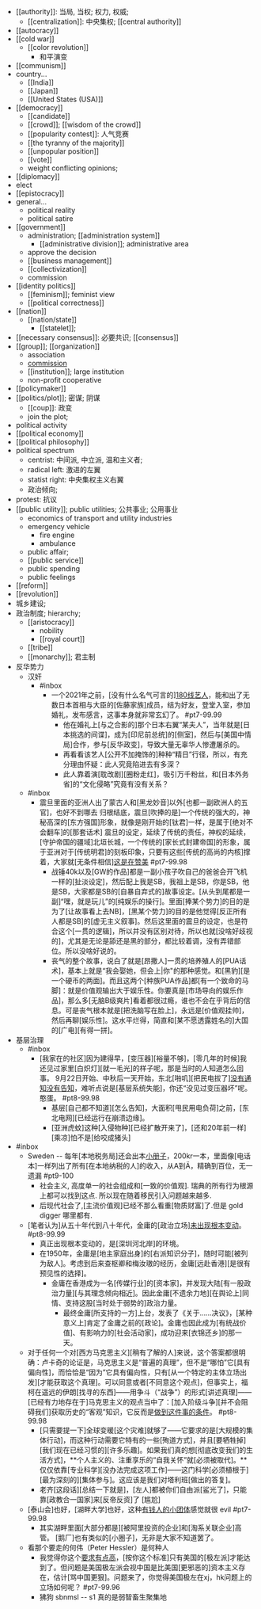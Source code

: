 - [[authority]]: 当局, 当权; 权力, 权威;
    - [[centralization]]: 中央集权; [[central authority]]
- [[autocracy]]
- [[cold war]]
    - [[color revolution]]
        - 和平演变
- [[communism]]
- country...
    - [[India]]
    - [[Japan]]
    - [[United States (USA)]]
- [[democracy]]
    - [[candidate]]
    - [[crowd]]; [[wisdom of the crowd]]
    - [[popularity contest]]: 人气竞赛
    - [[the tyranny of the majority]]
    - [[unpopular position]]
    - [[vote]]
    - weight conflicting opinions;
- [[diplomacy]]
- elect
- [[epistocracy]]
- general...
    - political reality
    - political satire
- [[government]]
    - administration; [[administration system]]
        - [[administrative division]]; administrative area
    - approve the decision
    - [[business management]]
    - [[collectivization]]
    - commission
- [[identity politics]]
    - [[feminism]]; feminist view
    - [[political correctness]]
- [[nation]]
    - [[nation/state]]
        - [[statelet]];
- [[necessary consensus]]: 必要共识; [[consensus]]
- [[group]]; [[organization]]
    - association
    - [commission](https://workflowy.com/#/a9e071d40739)
    - [[institution]]; large institution
    - non-profit cooperative
- [[policymaker]]
- [[politics/plot]]; 密谋; 阴谋
    - [[coup]]: 政变
    - join the plot;
- political activity
- [[political economy]]
- [[political philosophy]]
- political spectrum
    - centrist: 中间派, 中立派, 温和主义者;
    - radical left: 激进的左翼
    - statist right: 中央集权主义右翼
    - 政治倾向;
- protest: 抗议
- [[public utility]]; public utilities; 公共事业; 公用事业
    - economics of transport and utility industries 
    - emergency vehicle
        - fire engine
        - ambulance
    - public affair;
    - [[public service]]
    - public spending
    - public feelings
- [[reform]]
- [[revolution]]
- 城乡建设;
- 政治制度; hierarchy;
    - [[aristocracy]]
        - nobility
        - [[royal court]]
    - [[tribe]]
    - [[monarchy]]; 君主制
- 反华势力
    - 汉奸
        - #inbox
            - 一个2021年之前，[没有什么名气可言的][180线艺人](https://www.zhihu.com/question/479486575/answer/2058706525)，能和出了无数日本首相与大臣的[佐藤家族]成员，结为好友，登堂入室，参加婚礼，发布感言，这事本身就非常玄幻了。 #pt7-99.99
                - 他在婚礼上[与之合影的]那个日本右翼“某夫人”，当年就是[日本挑选的间谍]，成为[印尼前总统]的[侧室]，然后与[美国中情局]合作，参与[反华政变]，导致大量无辜华人惨遭屠杀的。
                - 再看看该艺人[公开不加掩饰的]种种“精日”行径，所以，有充分理由怀疑：此人究竟陷进去有多深？
                - 此人靠着演[耽改剧][圈粉走红]，吸引万千粉丝，和[日本外务省]的“文化侵略”究竟有没有关系？
    - #inbox
        - 震旦里面的亚洲人出了蒙古人和[黑龙妙音]以外[也都一副欧洲人的五官]，也好不到哪去
归根结底，震旦[吹捧的是]一个传统的强大的，神秘高深的[东方强国]形象，就像是刚开始的[钛君]一样，是属于[绝对不会翻车]的[那套话术]
震旦的设定，延续了传统的责任，神权的延续，[守护帝国的疆域]北垣长城，一个传统的[家长式封建帝国]的形象，属于亚洲对于[传统明君]的刻板印象，只要有这些[传统的高尚的内核]撑着，大家就[无条件相信][这是在赞美](https://bbs.saraba1st.com/2b/thread-2029331-1-1.html) #pt7-99.98
            - 战锤40k以及[GW的作品]都是一副小孩子吹自己的爸爸会开飞机一样的[扯淡设定]，然后配上我是SB，我祖上是SB，你是SB，他是SB，大家都是SB的[自暴自弃式的]故事设定。[从头到尾都是一副]“嘿，就是玩儿”的[纯娱乐的操行]。里面[捧某个势力]的目的是为了[让故事看上去NB]，[黑某个势力]的目的是他觉得[反正所有人都是SB]的[虚无主义叙事]。然后这里面的震旦的设定，也是符合这个[一贯的逻辑]，所以并没有区别对待，所以也就[没啥好歧视的]，尤其是无论是舔还是黑的部分，都比较着调，没有弄错部位。所以没啥好说的。
            - 丧气的整个故事，说白了就是[昂撒人]一贯的培养殖人的[PUA话术]，基本上就是“我会娶她，但会上|你"的那种感觉。和[黑豹][是一个硬币的两面]。而且这两个[种族PUA作品]都[有一个致命的马脚]：就是价值观输出大于娱乐性。你要真是[市场导向的娱乐作品]，那么多[无脑B级爽片]看着都很过瘾，谁也不会在乎背后的信息。可是丧气根本就是[把洗脑写在脸上]，永远是[价值观挂帅]，然后再聊[娱乐性]。这水平烂得，简直和[某不愿透露姓名的]大国的[广电][有得一拼]。
- 基层治理
    - #inbox
        - [我家在的社区]因为建得早，[变压器][裕量不够]，[零几年的时候]我还见过家里[白炽灯][就一毛光]的样子呢，那是当时的人知道怎么回事。
9月22日开始、中秋后一天开始，东北[啪叽][把民电拔了][没有通知没有告知](https://bbs.saraba1st.com/2b/thread-2029511-2-1.html)，难听点说是[基层系统失能]，你还“没见过变压器坏”呢。憨蛋。 #pt8-99.98
            - 基层[自己都不知道][怎么告知]，大面积[甩民用电负荷]之前，[东北电网][已经运行在崩溃边缘]。
            - [亚洲虎蚊]这种[入侵物种][已经扩散开来了]，[还和20年前一样][乘凉]怕不是[给咬成猪头]
- #inbox
    - Sweden -- 每年[本地税务局]还会出本[小册子](https://bbs.saraba1st.com/2b/forum.php?mod=viewthread&tid=1998817&extra=page%3D1%26filter%3Dtypeid%26typeid%3D141&page=3)，200kr一本，里面像[电话本]一样列出了所有[在本地纳税的人]的收入，从A到Ä，精确到百位，无一遗漏 #pt9-100
        - 社会主义, 高度单一的社会组成和[一致的价值观]. 瑞典的所有行为根源上都可以找到这点. 所以现在随着移民引入问题越来越多.
        - 后现代社会了,[主流价值观]已经不那么看重[物质财富]了.但是 gold digger 哪里都有.
    - [笔者认为]从五十年代到八十年代，金庸的[政治立场][未出现根本变动](https://zhuanlan.zhihu.com/p/368502954)。 #pt8-99.99
        - 真正出现根本变动的，是[深圳河北岸]的环境。
        - 在1950年，金庸是[地主家庭出身]的[右派知识分子]，随时可能[被列为敌人]。考虑到后来查枢卿和梅汝璈的经历，金庸[远赴香港][是很有预见性的选择]。
            - 金庸在香港成为一名[传媒行业]的[资本家]，并发现大陆[有一股政治力量][与其理念倾向相近]。因此金庸[不遗余力地][在舆论上]同情、支持这股[当时处于弱势的]政治力量。
                - 最终金庸[所支持的一方]上台，发表了《关于……决议》，[某种意义上]肯定了金庸之前的[政论]。金庸也因此成为[有统战价值]、有影响力的[社会活动家]，成功迎来[衣锦还乡]的那一天。
    - 对于任何一个对[西方马克思主义][稍有了解的人]来说，这个答案都很明确：卢卡奇的论证是，马克思主义是“普遍的真理”，但不是“哪怕”它[具有偏向性]，而恰恰是“因为”它具有偏向性，只有[从一个特定的主体立场出发][才能获取这个真理]。可以同意或者[不同意这个观点]，但事实上，福柯在遥远的伊朗[找寻的东西]——用争斗（“战争”）的形式[讲述真理]——[已经有力地存在于]马克思主义的观点当中了：[加入阶级斗争][并不会阻碍我们]获取历史的“客观”知识，它反而是[做到这件事的条件](https://zhuanlan.zhihu.com/p/401623178)。 #pt8-99.98
        - [只需要提一下]全球变暖[这个灾难]就够了——它要求的是[大规模的集体行动]，而这种行动需要它特有的一些[殉道方式]，并且[要牺牲掉][我们现在已经习惯的][许多乐趣]。如果我们真的想[彻底改变我们的生活方式]，**个人主义的、注重享乐的“自我关怀”就[必须被取代]。**仅仅依靠[专业科学][没办法完成这项工作]——这门科学[必须植根于][最为深刻的][集体参与]。这应该是我们对塔利班[做出的答复]。
        - 老齐[这段话][总结一下就是]，[左人]都被你们自由派[鲨光了]，只能靠[政教合一国家]来[反帝反资]了 [尴尬]
    - [泰山会]也好，[湖畔大学]也好，这种[有钱人的小团体](https://bbs.saraba1st.com/2b/thread-1998433-5-1.html)感觉就很 evil #pt7-99.98
        - 其实湖畔里面[大部分都是][被阿里投资的企业]和[淘系关联企业]高管。
[鹅厂]也有类似的[小圈子]，无非是大家不知道罢了。
    - 看那个要走的何伟（Peter Hessler）是何种人
        - 我觉得你这个[要求有点高](https://bbs.saraba1st.com/2b/thread-2007103-3-1.html)，[按你这个标准]只有美国的[极左派]才能达到了。但问题是美国极左派会视中国是比美国[更邪恶的]资本主义存在，估计[骂中国更狠]。问题来了，你觉得美国极左在xj，hk问题上的立场如何呢？ #pt7-99.96
        - 狒狗 sbnmsl -- s1 真的是弱智畜生聚集地
